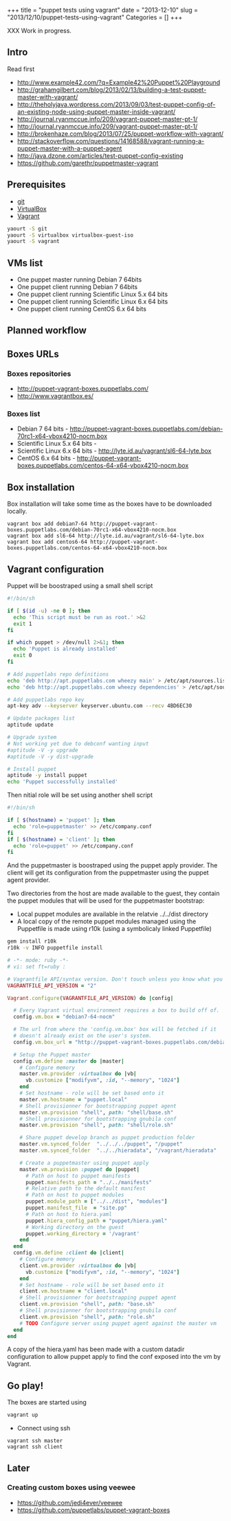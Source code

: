 +++
title = "puppet tests using vagrant"
date = "2013-12-10"
slug = "2013/12/10/puppet-tests-using-vagrant"
Categories = []
+++

XXX Work in progress.

## Intro
Read first

* http://www.example42.com/?q=Example42%20Puppet%20Playground
* http://grahamgilbert.com/blog/2013/02/13/building-a-test-puppet-master-with-vagrant/
* http://theholyjava.wordpress.com/2013/09/03/test-puppet-config-of-an-existing-node-using-puppet-master-inside-vagrant/
* http://journal.ryanmccue.info/209/vagrant-puppet-master-pt-1/
* http://journal.ryanmccue.info/209/vagrant-puppet-master-pt-1/
* http://brokenhaze.com/blog/2013/07/25/puppet-workflow-with-vagrant/
* http://stackoverflow.com/questions/14168588/vagrant-running-a-puppet-master-with-a-puppet-agent
* http://java.dzone.com/articles/test-puppet-config-existing
* https://github.com/garethr/puppetmaster-vagrant

## Prerequisites
* [git](http://git-scm.com/)
* [VirtualBox](https://www.virtualbox.org/)
* [Vagrant](http://www.vagrantup.com/)

``` sh Yaourting VirtualBox, git and Vagrant on Archlinux
yaourt -S git
yaourt -S virtualbox virtualbox-guest-iso
yaourt -S vagrant
```

## VMs list
* One puppet master running Debian 7 64bits
* One puppet client running Debian 7 64bits
* One puppet client running Scientific Linux 5.x 64 bits
* One puppet client running Scientific Linux 6.x 64 bits
* One puppet client running CentOS 6.x 64 bits

## Planned workflow

## Boxes URLs

### Boxes repositories
* http://puppet-vagrant-boxes.puppetlabs.com/
* http://www.vagrantbox.es/

### Boxes list
* Debian 7 64 bits - http://puppet-vagrant-boxes.puppetlabs.com/debian-70rc1-x64-vbox4210-nocm.box
* Scientific Linux 5.x 64 bits -
* Scientific Linux 6.x 64 bits -  http://lyte.id.au/vagrant/sl6-64-lyte.box
* CentOS 6.x 64 bits - http://puppet-vagrant-boxes.puppetlabs.com/centos-64-x64-vbox4210-nocm.box

## Box installation
Box installation will take some time as the boxes have to be downloaded locally.

```
vagrant box add debian7-64 http://puppet-vagrant-boxes.puppetlabs.com/debian-70rc1-x64-vbox4210-nocm.box
vagrant box add sl6-64 http://lyte.id.au/vagrant/sl6-64-lyte.box
vagrant box add centos6-64 http://puppet-vagrant-boxes.puppetlabs.com/centos-64-x64-vbox4210-nocm.box
```

## Vagrant configuration

Puppet will be boostraped using a small shell script

``` sh shell/base.sh
#!/bin/sh

if [ $(id -u) -ne 0 ]; then
  echo 'This script must be run as root.' >&2
  exit 1
fi

if which puppet > /dev/null 2>&1; then
  echo 'Puppet is already installed'
  exit 0
fi

# Add puppetlabs repo definitions
echo 'deb http://apt.puppetlabs.com wheezy main' > /etc/apt/sources.list.d/puppetlabs.list
echo 'deb http://apt.puppetlabs.com wheezy dependencies' > /etc/apt/sources.list.d/puppetlabs-dependencies.list

# Add puppetlabs repo key
apt-key adv --keyserver keyserver.ubuntu.com --recv 4BD6EC30

# Update packages list
aptitude update

# Upgrade system
# Not working yet due to debconf wanting input
#aptitude -V -y upgrade
#aptitude -V -y dist-upgrade

# Install puppet
aptitude -y install puppet
echo 'Puppet successfully installed'
```

Then nitial role will be set using another shell script
``` sh shell/role.sh
#!/bin/sh

if [ $(hostname) = 'puppet' ]; then
  echo 'role=puppetmaster' >> /etc/company.conf
fi
if [ $(hostname) = 'client' ]; then
  echo 'role=puppet' >> /etc/company.conf
fi
```

And the puppetmaster is boostraped using the puppet apply provider.
The client will get its configuration from the puppetmaster using the
puppet agent provider.

Two directories from the host are made available to the guest, they
contain the puppet modules that will be used for the puppetmaster
bootstrap:
* Local puppet modules are available in the relatvie ../../dist
  directory
* A local copy of the remote puppet modules managed using the Puppetfile
  is made using r10k (using a symbolicaly linked Puppetfile)

``` sh
gem install r10k
r10k -v INFO puppetfile install
```

``` ruby Vagrantfile
# -*- mode: ruby -*-
# vi: set ft=ruby :

# Vagrantfile API/syntax version. Don't touch unless you know what you're doing!
VAGRANTFILE_API_VERSION = "2"

Vagrant.configure(VAGRANTFILE_API_VERSION) do |config|

  # Every Vagrant virtual environment requires a box to build off of.
  config.vm.box = "debian7-64-nocm"

  # The url from where the 'config.vm.box' box will be fetched if it
  # doesn't already exist on the user's system.
  config.vm.box_url = "http://puppet-vagrant-boxes.puppetlabs.com/debian-70rc1-x64-vbox4210-nocm.box"

  # Setup the Puppet master
  config.vm.define :master do |master|
    # Configure memory
    master.vm.provider :virtualbox do |vb|
      vb.customize ["modifyvm", :id, "--memory", "1024"]
    end
    # Set hostname - role will be set based onto it
    master.vm.hostname = "puppet.local"
    # Shell provisionner for bootstrapping puppet agent
    master.vm.provision "shell", path: "shell/base.sh"
    # Shell provisionner for bootstrapping gnubila conf
    master.vm.provision "shell", path: "shell/role.sh"

    # Share puppet develop branch as puppet production folder
    master.vm.synced_folder  "../../../puppet", "/puppet"
    master.vm.synced_folder  "../../hieradata", "/vagrant/hieradata"

    # Create a puppetmaster using puppet apply
    master.vm.provision :puppet do |puppet|
      # Path on host to puppet manifests
      puppet.manifests_path = "../../manifests"
      # Relative path to the default manifest
      # Path on host to puppet modules
      puppet.module_path = ["../../dist", "modules"]
      puppet.manifest_file  = "site.pp"
      # Path on host to hiera.yaml
      puppet.hiera_config_path = "puppet/hiera.yaml"
      # Working directory on the guest
      puppet.working_directory = '/vagrant'
    end
  end
  config.vm.define :client do |client|
    # Configure memory
    client.vm.provider :virtualbox do |vb|
      vb.customize ["modifyvm", :id, "--memory", "1024"]
    end
    # Set hostname - role will be set based onto it
    client.vm.hostname = "client.local"
    # Shell provisionner for bootstrapping puppet agent
    client.vm.provision "shell", path: "base.sh"
    # Shell provisionner for bootstrapping gnubila conf
    client.vm.provision "shell", path: "role.sh"
    # TODO Configure server using puppet agent against the master vm
  end
end
```

A copy of the hiera.yaml has been made with a custom datadir
configuration to allow puppet apply to find the conf exposed into the vm
by Vagrant.

## Go play!

The boxes are started using
``` sh
vagrant up
```

* Connect using ssh

```
vagrant ssh master
vagrant ssh client
```

## Later
### Creating custom boxes using veewee
- https://github.com/jedi4ever/veewee
- https://github.com/puppetlabs/puppet-vagrant-boxes
